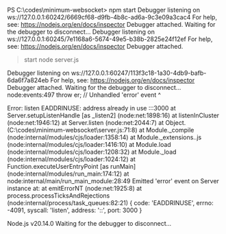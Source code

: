 PS C:\codes\minimum-websocket> npm start
Debugger listening on ws://127.0.0.1:60242/6669cf68-d9fb-4b8c-ad6a-9c3e09a3cac4
For help, see: https://nodejs.org/en/docs/inspector
Debugger attached.
Waiting for the debugger to disconnect...
Debugger listening on ws://127.0.0.1:60245/7e1168a6-5674-49e5-b38b-2825e24f12ef
For help, see: https://nodejs.org/en/docs/inspector
Debugger attached.

> start
> node server.js

Debugger listening on ws://127.0.0.1:60247/113f3c18-1a30-4db9-bafb-6da6f7a824eb
For help, see: https://nodejs.org/en/docs/inspector
Debugger attached.
Waiting for the debugger to disconnect...
node:events:497
      throw er; // Unhandled 'error' event
      ^

Error: listen EADDRINUSE: address already in use :::3000
    at Server.setupListenHandle [as _listen2] (node:net:1898:16)
    at listenInCluster (node:net:1946:12)
    at Server.listen (node:net:2044:7)
    at Object.<anonymous> (C:\codes\minimum-websocket\server.js:71:8)
    at Module._compile (node:internal/modules/cjs/loader:1358:14)
    at Module._extensions..js (node:internal/modules/cjs/loader:1416:10)
    at Module.load (node:internal/modules/cjs/loader:1208:32)
    at Module._load (node:internal/modules/cjs/loader:1024:12)
    at Function.executeUserEntryPoint [as runMain] (node:internal/modules/run_main:174:12)
    at node:internal/main/run_main_module:28:49
Emitted 'error' event on Server instance at:
    at emitErrorNT (node:net:1925:8)
    at process.processTicksAndRejections (node:internal/process/task_queues:82:21) {
  code: 'EADDRINUSE',
  errno: -4091,
  syscall: 'listen',
  address: '::',
  port: 3000
}

Node.js v20.14.0
Waiting for the debugger to disconnect...